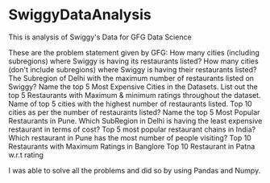 # SwiggyDataAnalysis
This is analysis of Swiggy's Data for GFG Data Science

These are the problem statement given by GFG:
How many cities (including subregions) where Swiggy is having its restaurants listed?
How many cities  (don't include subregions) where Swiggy is having their restaurants listed?
The Subregion of Delhi with the maximum number of restaurants listed on Swiggy?
Name the top 5 Most Expensive Cities in the Datasets.
List out the top 5 Restaurants with Maximum & minimum ratings throughout the dataset.
Name of top 5 cities with the highest number of restaurants listed.
Top 10 cities as per the number of restaurants listed?
Name the top 5 Most Popular Restaurants in Pune.
Which SubRegion in Delhi is having the least expensive restaurant in terms of cost?
Top 5 most popular restaurant chains in India?
Which restaurant in Pune has the most number of people visiting?
Top 10 Restaurants with Maximum Ratings in Banglore
Top 10 Restaurant in Patna w.r.t rating 


I was able to solve all the problems and did so by using Pandas and Numpy.
